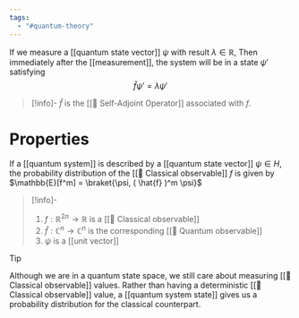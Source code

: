 ```yaml
---
tags:
  - "#quantum-theory"
---
```

If we measure a [[quantum state vector]] $\psi$ with result $\lambda \in \mathbb{R}$, Then immediately after the [[measurement]], the system will be in a state $\psi'$ satisfying $$\hat{f} \psi ' = \lambda \psi'$$
>[!info]-
> $\hat{f}$ is the [[📘 Self-Adjoint Operator]] associated with $f$. 

# Properties

If a [[quantum system]] is described by a [[quantum state vector]] $\psi \in H$, the probability distribution of the [[📘 Classical observable]] $f$ is given by $\mathbb{E}[f^m] = \braket{\psi, ( \hat{f} )^m \psi}$

>[!info]-
> 1. $f : \mathbb{R}^{2n} \rightarrow \mathbb{R}$ is a [[📘 Classical observable]]
> 2. $\hat{f}: \mathbb{C}^{n} \rightarrow \mathbb{C}^n$ is the corresponding [[📘 Quantum observable]]
> 3. $\psi$ is a [[unit vector]]

>[!tip]
> Although we are in a quantum state space, we still care about measuring [[📘 Classical observable]] values. Rather than having a deterministic [[📘 Classical observable]] value, a [[quantum system state]] gives us a probability distribution for the classical counterpart.

